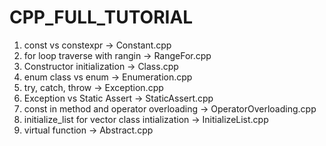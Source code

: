 # CPP_FULL_TUTORIAL

1. const vs constexpr  -> Constant.cpp
2. for loop traverse with rangin -> RangeFor.cpp
3. Constructor initialization -> Class.cpp
4. enum class vs enum	-> Enumeration.cpp
5. try, catch, throw  -> Exception.cpp
6. Exception vs Static Assert -> StaticAssert.cpp
7. const in method and operator overloading -> OperatorOverloading.cpp
8. initialize_list for vector class intialization -> InitializeList.cpp
9. virtual function -> Abstract.cpp